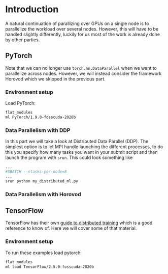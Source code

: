 # Introduction
A natural continuation of parallizing over GPUs on a single node is to
parallelize the workload over several nodes. However, this will have to be
handled slightly differently, luckily for us most of the work is already done by
other parties.

## PyTorch
Note that we can no longer use `torch.nn.DataParallel` when we want to
parallelize across nodes. However, we will instead consider the framework
Horovod which we skipped in the previous part.

### Environment setup
Load PyTorch:
```bash
flat_modules
ml PyTorch/1.9.0-fosscuda-2020b
```

### Data Parallelism with DDP
In this part we will take a look at Distributed Data Parallel (DDP). The simplest option is to let MPI handle launching the different processes, to do this you specify how many tasks you want in your submit script and then launch the program with `srun`. This could look something like
```bash
...
#SBATCH --ntasks-per-node=8
...
srun python my_distributed_ml.py
```

### Data Parallelism with Horovod

## TensorFlow
TensorFlow has their own [guide to distributed training](https://www.tensorflow.org/guide/distributed_training)
which is a good reference to know of. Here we will cover some of that material.

### Environment setup
To run these examples load pytorch:
```bash
flat_modules
ml load TensorFlow/2.5.0-fosscuda-2020b
```

